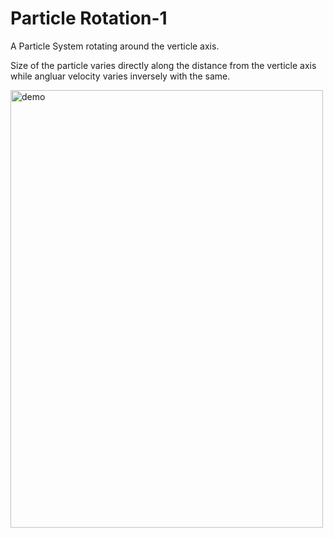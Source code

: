 # Particle Rotation-1

A Particle System rotating around the verticle axis.

Size of the particle varies directly along the distance from the verticle axis while angluar velocity varies inversely with the same.

<img src = "https://github.com/FaizalKarim280280/Particle-Rotation-1/blob/main/demo-1.gif" alt = "demo" width = "500px" height = "700px">
